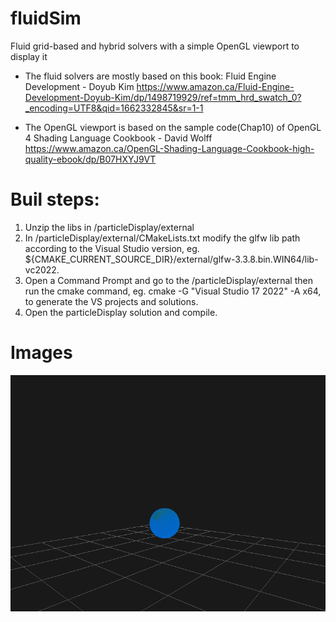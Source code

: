 # fluidSim
Fluid grid-based and hybrid solvers with a simple OpenGL viewport to display it

- The fluid solvers are mostly based on this book: Fluid Engine Development - Doyub Kim
https://www.amazon.ca/Fluid-Engine-Development-Doyub-Kim/dp/1498719929/ref=tmm_hrd_swatch_0?_encoding=UTF8&qid=1662332845&sr=1-1

- The OpenGL viewport is based on the sample code(Chap10) of OpenGL 4 Shading Language Cookbook - David Wolff
https://www.amazon.ca/OpenGL-Shading-Language-Cookbook-high-quality-ebook/dp/B07HXYJ9VT

# Buil steps:
1. Unzip the libs in /particleDisplay/external
2. In /particleDisplay/external/CMakeLists.txt modify the glfw lib path according to the Visual Studio version, eg. ${CMAKE_CURRENT_SOURCE_DIR}/external/glfw-3.3.8.bin.WIN64/lib-vc2022.
3. Open a Command Prompt and go to the /particleDisplay/external then run the cmake command, eg. cmake -G "Visual Studio 17 2022" -A x64, to generate the VS projects and solutions.
4. Open the particleDisplay solution and compile.

# Images
![alt text](https://github.com/tzungda/fluidSim/blob/main/outputImages/outputImage.0006.png?raw=true)
